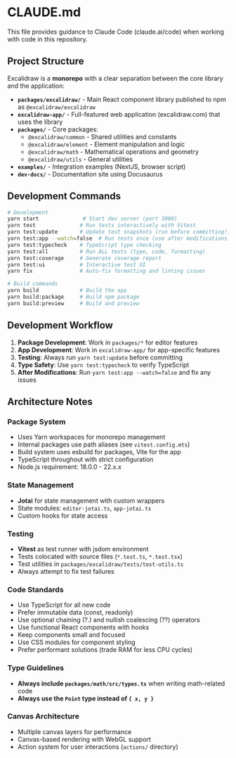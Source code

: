 # CLAUDE.md

This file provides guidance to Claude Code (claude.ai/code) when working with code in this repository.

## Project Structure

Excalidraw is a **monorepo** with a clear separation between the core library and the application:

- **`packages/excalidraw/`** - Main React component library published to npm as `@excalidraw/excalidraw`
- **`excalidraw-app/`** - Full-featured web application (excalidraw.com) that uses the library
- **`packages/`** - Core packages:
  - `@excalidraw/common` - Shared utilities and constants
  - `@excalidraw/element` - Element manipulation and logic
  - `@excalidraw/math` - Mathematical operations and geometry
  - `@excalidraw/utils` - General utilities
- **`examples/`** - Integration examples (NextJS, browser script)
- **`dev-docs/`** - Documentation site using Docusaurus

## Development Commands

```bash
# Development
yarn start              # Start dev server (port 3000)
yarn test              # Run tests interactively with Vitest
yarn test:update       # Update test snapshots (run before committing!)
yarn test:app --watch=false  # Run tests once (use after modifications)
yarn test:typecheck    # TypeScript type checking
yarn test:all          # Run ALL tests (type, code, formatting)
yarn test:coverage     # Generate coverage report
yarn test:ui           # Interactive test UI
yarn fix               # Auto-fix formatting and linting issues

# Build commands
yarn build             # Build the app
yarn build:package     # Build npm package
yarn build:preview     # Build and preview
```

## Development Workflow

1. **Package Development**: Work in `packages/*` for editor features
2. **App Development**: Work in `excalidraw-app/` for app-specific features
3. **Testing**: Always run `yarn test:update` before committing
4. **Type Safety**: Use `yarn test:typecheck` to verify TypeScript
5. **After Modifications**: Run `yarn test:app --watch=false` and fix any issues

## Architecture Notes

### Package System

- Uses Yarn workspaces for monorepo management
- Internal packages use path aliases (see `vitest.config.mts`)
- Build system uses esbuild for packages, Vite for the app
- TypeScript throughout with strict configuration
- Node.js requirement: 18.0.0 - 22.x.x

### State Management

- **Jotai** for state management with custom wrappers
- State modules: `editor-jotai.ts`, `app-jotai.ts`
- Custom hooks for state access

### Testing

- **Vitest** as test runner with jsdom environment
- Tests colocated with source files (`*.test.ts`, `*.test.tsx`)
- Test utilities in `packages/excalidraw/tests/test-utils.ts`
- Always attempt to fix test failures

### Code Standards

- Use TypeScript for all new code
- Prefer immutable data (const, readonly)
- Use optional chaining (?.) and nullish coalescing (??) operators
- Use functional React components with hooks
- Keep components small and focused
- Use CSS modules for component styling
- Prefer performant solutions (trade RAM for less CPU cycles)

### Type Guidelines

- **Always include `packages/math/src/types.ts`** when writing math-related code
- **Always use the `Point` type instead of `{ x, y }`**

### Canvas Architecture

- Multiple canvas layers for performance
- Canvas-based rendering with WebGL support
- Action system for user interactions (`actions/` directory)
